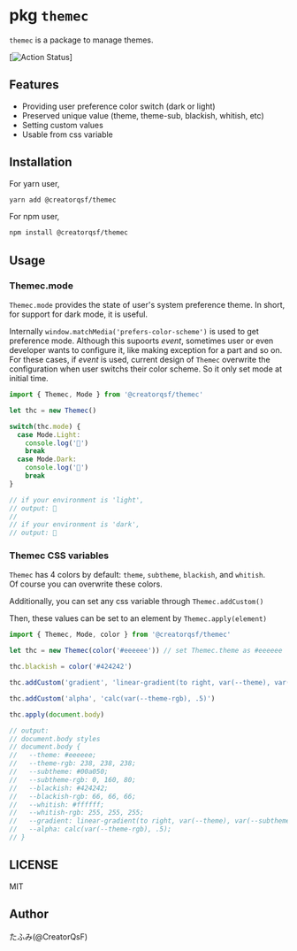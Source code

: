 # pkg `themec`

`themec` is a package to manage themes.

[![Action Status](https://github.com/Qs-F/themec/workflows/build/badge.svg)]

## Features

- Providing user preference color switch (dark or light)
- Preserved unique value (theme, theme-sub, blackish, whitish, etc)
- Setting custom values
- Usable from css variable

## Installation

For yarn user,

```bash
yarn add @creatorqsf/themec
```

For npm user,

```bash
npm install @creatorqsf/themec
```

## Usage

### Themec.mode

`Themec.mode` provides the state of user's system preference theme. In short, for support for dark mode, it is useful.

Internally `window.matchMedia('prefers-color-scheme')` is used to get preference mode. Although this supoorts *event*, sometimes user or even developer wants to configure it, like making exception for a part and so on. For these cases, if *event* is used, current design of `Themec` overwrite the configuration when user switchs their color scheme. So it only set mode at initial time.

```ts
import { Themec, Mode } from '@creatorqsf/themec'

let thc = new Themec()

switch(thc.mode) {
  case Mode.Light:
    console.log('🌅')
    break
  case Mode.Dark:
    console.log('🌃')
    break
}

// if your environment is 'light', 
// output: 🌅
//
// if your environment is 'dark', 
// output: 🌃
```

### Themec CSS variables

`Themec` has 4 colors by default: `theme`, `subtheme`, `blackish`, and `whitish`.  
Of course you can overwrite these colors.

Additionally, you can set any css variable through `Themec.addCustom()`

Then, these values can be set to an element by `Themec.apply(element)`

```ts
import { Themec, Mode, color } from '@creatorqsf/themec'

let thc = new Themec(color('#eeeeee')) // set Themec.theme as #eeeeee

thc.blackish = color('#424242')

thc.addCustom('gradient', 'linear-gradient(to right, var(--theme), var(--subtheme))')

thc.addCustom('alpha', 'calc(var(--theme-rgb), .5)')

thc.apply(document.body)

// output:
// document.body styles
// document.body {
//   --theme: #eeeeee;
//   --theme-rgb: 238, 238, 238;
//   --subtheme: #00a050;
//   --subtheme-rgb: 0, 160, 80;
//   --blackish: #424242;
//   --blackish-rgb: 66, 66, 66;
//   --whitish: #ffffff;
//   --whitish-rgb: 255, 255, 255;
//   --gradient: linear-gradient(to right, var(--theme), var(--subtheme));
//   --alpha: calc(var(--theme-rgb), .5);
// }
```

## LICENSE

MIT

## Author

たふみ(@CreatorQsF)
